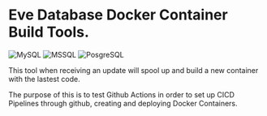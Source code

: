 # Eve Database Docker Container Build Tools.

![MySQL](https://github.com/fallenreaper/eve-databases/workflows/Docker%20Image%20CI%20MYSQL/badge.svg)
![MSSQL](https://github.com/fallenreaper/eve-databases/workflows/Docker%20Image%20CI%20MSSQL/badge.svg)
![PosgreSQL](https://github.com/fallenreaper/eve-databases/workflows/Docker%20Image%20CI%20POSTGRES%20buildx/badge.svg)

This tool when receiving an update will spool up and build a new container with the lastest code.

The purpose of this is to test Github Actions in order to set up CICD Pipelines through github, creating and deploying Docker Containers.
